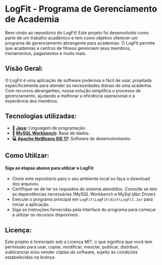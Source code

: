 # LogFit - Programa de Gerenciamento de Academia

Bem-vindo ao repositório do LogFit! Este projeto foi desenvolvido como parte de um trabalho acadêmico e tem como objetivo oferecer um programa de gerenciamento abrangente para academias. O LogFit permite que academias e centros de fitness gerenciem seus membros, treinamentos, pagamentos e muito mais.

## Visão Geral:

O LogFit é uma aplicação de software poderosa e fácil de usar, projetada especificamente para atender às necessidades diárias de uma academia. Com recursos abrangentes, nossa solução simplifica o processo de gerenciamento, ajudando a melhorar a eficiência operacional e a experiência dos membros.

## Tecnologias utilizadas:
* **🍵 [Java](https://www.java.com/pt-BR/):** Linguagem de programação.
* **🧮 [MySQL Workbench](https://www.mysql.com/products/workbench/):** Base de dados.
* **💻 [Apache NetBeans IDE 17](https://netbeans.apache.org/download/nb17/):** Software de desenvolvimento.

## Como Utilizar:

#### Siga as etapas abaixo para utilizar o LogFit:

* Clone este repositório para o seu ambiente local ou faça o download dos arquivos.
* Certifique-se de ter os requisitos do sistema atendidos. Consulte se tem as dependências necessárias (MySQL Workbench e MySql jdbc Driver). 
* Execute o programa principal em `LogFit\LogFit\dist\LogFit.Jar` para iniciar a aplicação.
* Siga as instruções fornecidas pela interface do programa para começar a utilizar os recursos disponíveis.

## Licença:

Este projeto é licenciado sob a Licença MIT, o que significa que você tem permissão para usar, copiar, modificar, mesclar, publicar, distribuir, sublicenciar e/ou vender cópias do software, sujeito às condições estabelecidas na licença.
